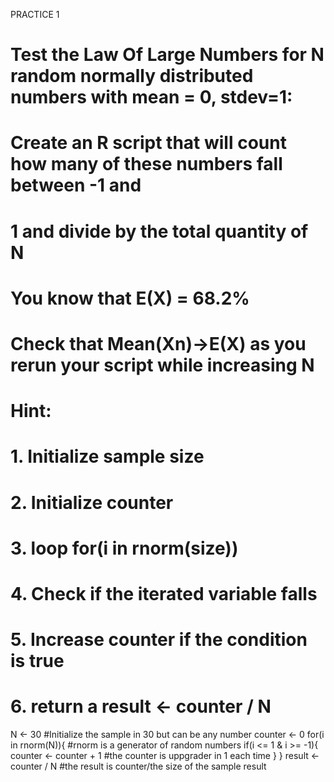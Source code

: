PRACTICE 1

# Test the Law Of Large Numbers for N random normally distributed numbers with mean = 0, stdev=1:

# Create an R script that will count how many of these numbers fall between -1 and
# 1 and divide by the total quantity of N

# You know that E(X) = 68.2%
# Check that Mean(Xn)->E(X) as you rerun your script while increasing N

# Hint:
# 1. Initialize sample size
# 2. Initialize counter
# 3. loop for(i in rnorm(size))
# 4. Check if the iterated variable falls
# 5. Increase counter if the condition is true
# 6. return a result <- counter / N

N <- 30 #Initialize the sample in 30 but can be any number
counter <- 0 
for(i in rnorm(N)){ #rnorm is a generator of random numbers
  if(i <= 1 & i >= -1){
    counter <- counter + 1 #the counter is uppgrader in 1 each time
  }
}
result <- counter / N #the result is counter/the size of the sample
result

